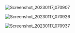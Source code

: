 ![Screenshot_20230117_070907](https://user-images.githubusercontent.com/70448538/212952569-63f9a4fa-ccb5-4012-9a0c-8c5775a83e17.png)


![Screenshot_20230117_070926](https://user-images.githubusercontent.com/70448538/212952659-a3596fa4-9e82-41af-a416-edaaf203e9ee.png)


![Screenshot_20230117_070937](https://user-images.githubusercontent.com/70448538/212952671-b31b7c36-1303-471e-acb5-080775d8db16.png)
